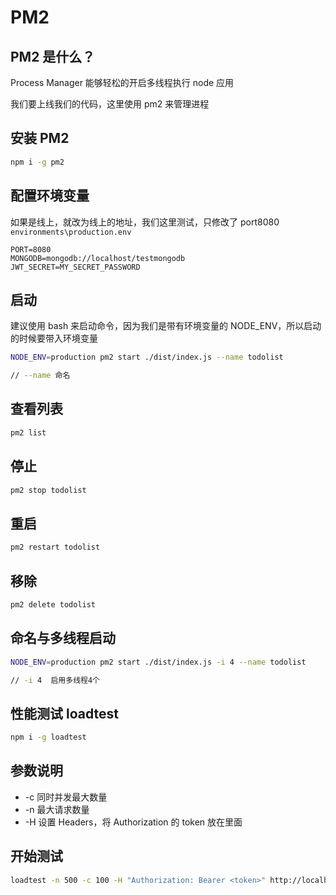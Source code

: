 # PM2

## PM2 是什么？

Process Manager 能够轻松的开启多线程执行 node 应用

我们要上线我们的代码，这里使用 pm2 来管理进程

## 安装 PM2

```bash
npm i -g pm2
```

## 配置环境变量

如果是线上，就改为线上的地址，我们这里测试，只修改了 port8080
`environments\production.env`

```
PORT=8080
MONGODB=mongodb://localhost/testmongodb
JWT_SECRET=MY_SECRET_PASSWORD
```

## 启动

建议使用 bash 来启动命令，因为我们是带有环境变量的 NODE_ENV，所以启动的时候要带入环境变量

```bash
NODE_ENV=production pm2 start ./dist/index.js --name todolist

// --name 命名
```

## 查看列表

```bash
pm2 list
```

## 停止

```bash
pm2 stop todolist
```

## 重启

```bash
pm2 restart todolist
```

## 移除

```bash
pm2 delete todolist
```

## 命名与多线程启动

```bash
NODE_ENV=production pm2 start ./dist/index.js -i 4 --name todolist

// -i 4  启用多线程4个
```

## 性能测试 loadtest

```bash
npm i -g loadtest
```

## 参数说明

- -c 同时并发最大数量
- -n 最大请求数量
- -H 设置 Headers，将 Authorization 的 token 放在里面

## 开始测试

```bash
loadtest -n 500 -c 100 -H "Authorization: Bearer <token>" http://localhost:8080/api/todos
```
